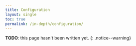 ```yaml
---
title: Configuration
layout: single
toc: true
permalink: /in-depth/configuration/
---
```


**TODO**: this page hasn't been written yet.
{: .notice--warning}
